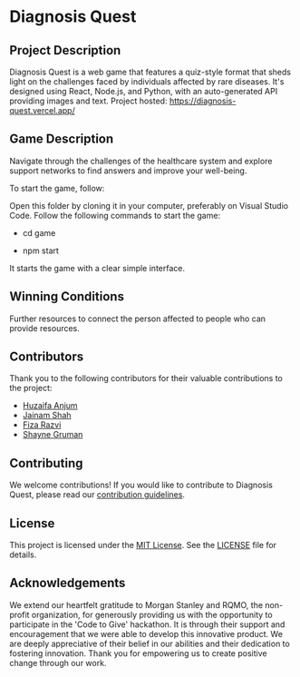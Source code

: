 # Diagnosis Quest #

## Project Description ##
Diagnosis Quest is a web game that features a quiz-style format that sheds light on the challenges faced by individuals affected by rare diseases. It's designed using React, Node.js, and Python, with an auto-generated API providing images and text.
Project hosted: https://diagnosis-quest.vercel.app/ 

## Game Description ##
Navigate through the challenges of the healthcare system and explore support networks to find answers and improve your well-being.

To start the game, follow:

Open this folder by cloning it in your computer, preferably on Visual Studio Code. 
Follow the following commands to start the game:
 - cd game

 - npm start

It starts the game with a clear simple interface. 

## Winning Conditions ##
Further resources to connect the person affected to people who can provide resources.

## Contributors

Thank you to the following contributors for their valuable contributions to the project:

- [Huzaifa Anjum](https://github.com/huzaifafcrit)
- [Jainam Shah](https://github.com/jainammshah12)
- [Fiza Razvi](https://github.com/fizarazvi)
- [Shayne Gruman](https://github.com/shaynefg)


## Contributing

We welcome contributions! If you would like to contribute to Diagnosis Quest, please read our [contribution guidelines](CONTRIBUTING.md).

## License

This project is licensed under the [MIT License](LICENSE). See the [LICENSE](LICENSE) file for details.

## Acknowledgements

We extend our heartfelt gratitude to Morgan Stanley and RQMO, the non-profit organization, for generously providing us with the opportunity to participate in the 'Code to Give' hackathon. It is through their support and encouragement that we were able to develop this innovative product. We are deeply appreciative of their belief in our abilities and their dedication to fostering innovation. Thank you for empowering us to create positive change through our work.
